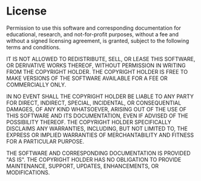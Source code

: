 # License
Permission to use this software and corresponding documentation for educational, research, and not-for-profit purposes, without a fee and without a signed licensing agreement, is granted, subject to the following terms and conditions.

IT IS NOT ALLOWED TO REDISTRIBUTE, SELL, OR LEASE THIS SOFTWARE, OR DERIVATIVE WORKS THEREOF, WITHOUT PERMISSION IN WRITING FROM THE COPYRIGHT HOLDER. THE COPYRIGHT HOLDER IS FREE TO MAKE VERSIONS OF THE SOFTWARE AVAILABLE FOR A FEE OR COMMERCIALLY ONLY.

IN NO EVENT SHALL THE COPYRIGHT HOLDER BE LIABLE TO ANY PARTY FOR DIRECT, INDIRECT, SPECIAL, INCIDENTAL, OR CONSEQUENTIAL DAMAGES, OF ANY KIND WHATSOEVER, ARISING OUT OF THE USE OF THIS SOFTWARE AND ITS DOCUMENTATION, EVEN IF ADVISED OF THE POSSIBILITY THEREOF. THE COPYRIGHT HOLDER SPECIFICALLY DISCLAIMS ANY WARRANTIES, INCLUDING, BUT NOT LIMITED TO, THE EXPRESS OR IMPLIED WARRANTIES OF MERCHANTABILITY AND FITNESS FOR A PARTICULAR PURPOSE.

THE SOFTWARE AND CORRESPONDING DOCUMENTATION IS PROVIDED "AS IS". THE COPYRIGHT HOLDER HAS NO OBLIGATION TO PROVIDE MAINTENANCE, SUPPORT, UPDATES, ENHANCEMENTS, OR MODIFICATIONS.
